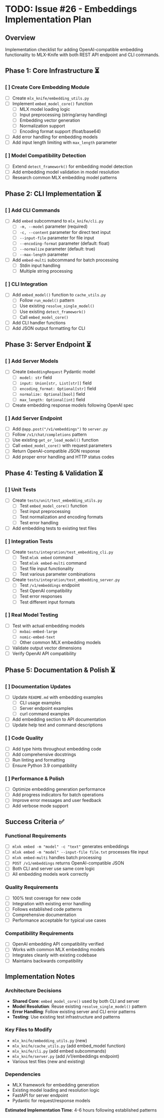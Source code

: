 # TODO: Issue #26 - Embeddings Implementation Plan

## Overview
Implementation checklist for adding OpenAI-compatible embedding functionality to MLX-Knife with both REST API endpoint and CLI commands.

## Phase 1: Core Infrastructure ⏳

### [ ] Create Core Embedding Module
- [ ] Create `mlx_knife/embedding_utils.py`
- [ ] Implement `embed_model_core()` function
  - [ ] MLX model loading logic
  - [ ] Input preprocessing (string/array handling)
  - [ ] Embedding vector generation
  - [ ] Normalization support
  - [ ] Encoding format support (float/base64)
- [ ] Add error handling for embedding models
- [ ] Add input length limiting with `max_length` parameter

### [ ] Model Compatibility Detection
- [ ] Extend `detect_framework()` for embedding model detection
- [ ] Add embedding model validation in model resolution
- [ ] Research common MLX embedding model patterns

## Phase 2: CLI Implementation ⏳

### [ ] Add CLI Commands
- [ ] Add `embed` subcommand to `mlx_knife/cli.py`
  - [ ] `-m, --model` parameter (required)
  - [ ] `-c, --content` parameter for direct text input
  - [ ] `--input-file` parameter for file input
  - [ ] `--encoding-format` parameter (default: float)
  - [ ] `--normalize` parameter (default: true)
  - [ ] `--max-length` parameter
- [ ] Add `embed-multi` subcommand for batch processing
  - [ ] Stdin input handling
  - [ ] Multiple string processing

### [ ] CLI Integration
- [ ] Add `embed_model()` function to `cache_utils.py`
  - [ ] Follow `run_model()` pattern
  - [ ] Use existing `resolve_single_model()`
  - [ ] Use existing `detect_framework()`
  - [ ] Call `embed_model_core()`
- [ ] Add CLI handler functions
- [ ] Add JSON output formatting for CLI

## Phase 3: Server Endpoint ⏳

### [ ] Add Server Models
- [ ] Create `EmbeddingRequest` Pydantic model
  - [ ] `model: str` field
  - [ ] `input: Union[str, List[str]]` field
  - [ ] `encoding_format: Optional[str]` field
  - [ ] `normalize: Optional[bool]` field  
  - [ ] `max_length: Optional[int]` field
- [ ] Create embedding response models following OpenAI spec

### [ ] Add Server Endpoint
- [ ] Add `@app.post("/v1/embeddings")` to `server.py`
- [ ] Follow `/v1/chat/completions` pattern
- [ ] Use existing `get_or_load_model()` function
- [ ] Call `embed_model_core()` with request parameters
- [ ] Return OpenAI-compatible JSON response
- [ ] Add proper error handling and HTTP status codes

## Phase 4: Testing & Validation ⏳

### [ ] Unit Tests
- [ ] Create `tests/unit/test_embedding_utils.py`
  - [ ] Test `embed_model_core()` function
  - [ ] Test input preprocessing
  - [ ] Test normalization and encoding formats
  - [ ] Test error handling
- [ ] Add embedding tests to existing test files

### [ ] Integration Tests  
- [ ] Create `tests/integration/test_embedding_cli.py`
  - [ ] Test `mlxk embed` command
  - [ ] Test `mlxk embed-multi` command
  - [ ] Test file input functionality
  - [ ] Test various parameter combinations
- [ ] Create `tests/integration/test_embedding_server.py`
  - [ ] Test `/v1/embeddings` endpoint
  - [ ] Test OpenAI compatibility
  - [ ] Test error responses
  - [ ] Test different input formats

### [ ] Real Model Testing
- [ ] Test with actual embedding models
  - [ ] `mxbai-embed-large`
  - [ ] `nomic-embed-text`
  - [ ] Other common MLX embedding models
- [ ] Validate output vector dimensions
- [ ] Verify OpenAI API compatibility

## Phase 5: Documentation & Polish ⏳

### [ ] Documentation Updates
- [ ] Update `README.md` with embedding examples
  - [ ] CLI usage examples
  - [ ] Server endpoint examples
  - [ ] curl command examples
- [ ] Add embedding section to API documentation
- [ ] Update help text and command descriptions

### [ ] Code Quality
- [ ] Add type hints throughout embedding code
- [ ] Add comprehensive docstrings
- [ ] Run linting and formatting
- [ ] Ensure Python 3.9 compatibility

### [ ] Performance & Polish
- [ ] Optimize embedding generation performance
- [ ] Add progress indicators for batch operations
- [ ] Improve error messages and user feedback
- [ ] Add verbose mode support

## Success Criteria ✅

### Functional Requirements
- [ ] `mlxk embed -m "model" -c "text"` generates embeddings
- [ ] `mlxk embed -m "model" --input-file file.txt` processes file input
- [ ] `mlxk embed-multi` handles batch processing
- [ ] `POST /v1/embeddings` returns OpenAI-compatible JSON
- [ ] Both CLI and server use same core logic
- [ ] All embedding models work correctly

### Quality Requirements  
- [ ] 100% test coverage for new code
- [ ] Integration with existing error handling
- [ ] Follows established code patterns
- [ ] Comprehensive documentation
- [ ] Performance acceptable for typical use cases

### Compatibility Requirements
- [ ] OpenAI embedding API compatibility verified
- [ ] Works with common MLX embedding models
- [ ] Integrates cleanly with existing codebase
- [ ] Maintains backwards compatibility

## Implementation Notes

### Architecture Decisions
- **Shared Core**: `embed_model_core()` used by both CLI and server
- **Model Resolution**: Reuse existing `resolve_single_model()` pattern
- **Error Handling**: Follow existing server and CLI error patterns
- **Testing**: Use existing test infrastructure and patterns

### Key Files to Modify
- `mlx_knife/embedding_utils.py` (new)
- `mlx_knife/cache_utils.py` (add embed_model function)
- `mlx_knife/cli.py` (add embed subcommands)
- `mlx_knife/server.py` (add /v1/embeddings endpoint)
- Various test files (new and existing)

### Dependencies
- MLX framework for embedding generation
- Existing model loading and resolution logic
- FastAPI for server endpoint
- Pydantic for request/response models

**Estimated Implementation Time**: 4-6 hours following established patterns